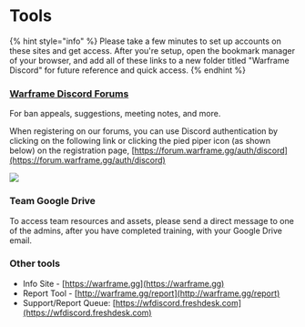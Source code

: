 # Tools

{% hint style="info" %}
Please take a few minutes to set up accounts on these sites and get access. After you're setup, open the bookmark manager of your browser, and add all of these links to a new folder titled "Warframe Discord" for future reference and quick access.
{% endhint %}

### [Warframe Discord Forums](https://forums.warframe.gg)

For ban appeals, suggestions, meeting notes, and more.

When registering on our forums, you can use Discord authentication by clicking on the following link or clicking the pied piper icon \(as shown below\) on the registration page, [https://forum.warframe.gg/auth/discord](https://forum.warframe.gg/auth/discord)

![](https://lh6.googleusercontent.com/4QjsR4ejbZkUPGJLvLbHpx7MiG-j1Fghq-_ycQ8PpS1_6Exv2Lq0WcgbjCjWizt80pZBjAOA4g1jaazjQoOH8o7LEiNx2Ax1WJJXB1ibH5Ai9_0FyWcliAtdQuXieYG1sQVQFE_B)

### Team Google Drive

To access team resources and assets, please send a direct message to one of the admins, after you have completed training, with your Google Drive email.

### Other tools

* Info Site - [https://warframe.gg](https://warframe.gg)
* Report Tool - [http://warframe.gg/report](http://warframe.gg/report)
* Support/Report Queue: [https://wfdiscord.freshdesk.com](https://wfdiscord.freshdesk.com)



